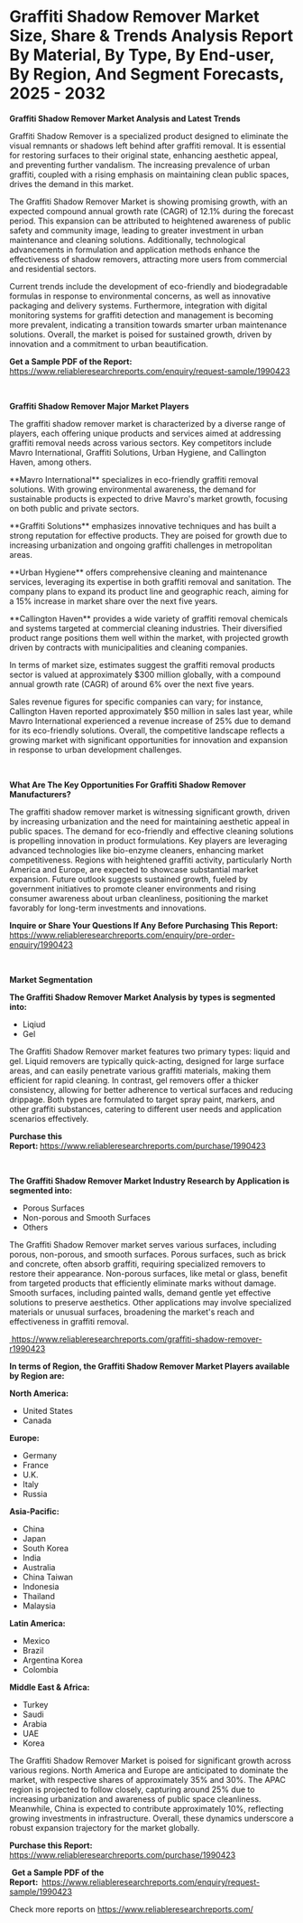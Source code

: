 <p><h1>Graffiti Shadow Remover Market Size, Share & Trends Analysis Report By Material, By Type, By End-user, By Region, And Segment Forecasts, 2025 - 2032</h1></p><p><strong>Graffiti Shadow Remover Market Analysis and Latest Trends</strong></p>
<p><p>Graffiti Shadow Remover is a specialized product designed to eliminate the visual remnants or shadows left behind after graffiti removal. It is essential for restoring surfaces to their original state, enhancing aesthetic appeal, and preventing further vandalism. The increasing prevalence of urban graffiti, coupled with a rising emphasis on maintaining clean public spaces, drives the demand in this market.</p><p>The Graffiti Shadow Remover Market is showing promising growth, with an expected compound annual growth rate (CAGR) of 12.1% during the forecast period. This expansion can be attributed to heightened awareness of public safety and community image, leading to greater investment in urban maintenance and cleaning solutions. Additionally, technological advancements in formulation and application methods enhance the effectiveness of shadow removers, attracting more users from commercial and residential sectors.</p><p>Current trends include the development of eco-friendly and biodegradable formulas in response to environmental concerns, as well as innovative packaging and delivery systems. Furthermore, integration with digital monitoring systems for graffiti detection and management is becoming more prevalent, indicating a transition towards smarter urban maintenance solutions. Overall, the market is poised for sustained growth, driven by innovation and a commitment to urban beautification.</p></p>
<p><strong>Get a Sample PDF of the Report:&nbsp;</strong> <a href="https://www.reliableresearchreports.com/enquiry/request-sample/1990423?utm_campaign=2737&utm_medium=2&utm_source=Github&utm_content=ia&utm_term=03042025&utm_id=graffiti-shadow-remover">https://www.reliableresearchreports.com/enquiry/request-sample/1990423</a></p>
<p>&nbsp;</p>
<p><strong>Graffiti Shadow Remover Major Market Players</strong></p>
<p><p>The graffiti shadow remover market is characterized by a diverse range of players, each offering unique products and services aimed at addressing graffiti removal needs across various sectors. Key competitors include Mavro International, Graffiti Solutions, Urban Hygiene, and Callington Haven, among others.</p><p>**Mavro International** specializes in eco-friendly graffiti removal solutions. With growing environmental awareness, the demand for sustainable products is expected to drive Mavro's market growth, focusing on both public and private sectors. </p><p>**Graffiti Solutions** emphasizes innovative techniques and has built a strong reputation for effective products. They are poised for growth due to increasing urbanization and ongoing graffiti challenges in metropolitan areas.</p><p>**Urban Hygiene** offers comprehensive cleaning and maintenance services, leveraging its expertise in both graffiti removal and sanitation. The company plans to expand its product line and geographic reach, aiming for a 15% increase in market share over the next five years.</p><p>**Callington Haven** provides a wide variety of graffiti removal chemicals and systems targeted at commercial cleaning industries. Their diversified product range positions them well within the market, with projected growth driven by contracts with municipalities and cleaning companies.</p><p>In terms of market size, estimates suggest the graffiti removal products sector is valued at approximately $300 million globally, with a compound annual growth rate (CAGR) of around 6% over the next five years. </p><p>Sales revenue figures for specific companies can vary; for instance, Callington Haven reported approximately $50 million in sales last year, while Mavro International experienced a revenue increase of 25% due to demand for its eco-friendly solutions. Overall, the competitive landscape reflects a growing market with significant opportunities for innovation and expansion in response to urban development challenges.</p></p>
<p>&nbsp;</p>
<p><strong>What Are The Key Opportunities For Graffiti Shadow Remover Manufacturers?</strong></p>
<p><p>The graffiti shadow remover market is witnessing significant growth, driven by increasing urbanization and the need for maintaining aesthetic appeal in public spaces. The demand for eco-friendly and effective cleaning solutions is propelling innovation in product formulations. Key players are leveraging advanced technologies like bio-enzyme cleaners, enhancing market competitiveness. Regions with heightened graffiti activity, particularly North America and Europe, are expected to showcase substantial market expansion. Future outlook suggests sustained growth, fueled by government initiatives to promote cleaner environments and rising consumer awareness about urban cleanliness, positioning the market favorably for long-term investments and innovations.</p></p>
<p><strong>Inquire or Share Your Questions If Any Before Purchasing This Report:</strong> <a href="https://www.reliableresearchreports.com/enquiry/pre-order-enquiry/1990423?utm_campaign=2737&utm_medium=2&utm_source=Github&utm_content=ia&utm_term=03042025&utm_id=graffiti-shadow-remover">https://www.reliableresearchreports.com/enquiry/pre-order-enquiry/1990423</a></p>
<p>&nbsp;</p>
<p><strong>Market Segmentation</strong></p>
<p><strong>The Graffiti Shadow Remover Market Analysis by types is segmented into:</strong></p>
<p><ul><li>Liqiud</li><li>Gel</li></ul></p>
<p><p>The Graffiti Shadow Remover market features two primary types: liquid and gel. Liquid removers are typically quick-acting, designed for large surface areas, and can easily penetrate various graffiti materials, making them efficient for rapid cleaning. In contrast, gel removers offer a thicker consistency, allowing for better adherence to vertical surfaces and reducing drippage. Both types are formulated to target spray paint, markers, and other graffiti substances, catering to different user needs and application scenarios effectively.</p></p>
<p><strong>Purchase this Report:&nbsp;</strong><a href="https://www.reliableresearchreports.com/purchase/1990423?utm_campaign=2737&utm_medium=2&utm_source=Github&utm_content=ia&utm_term=03042025&utm_id=graffiti-shadow-remover">https://www.reliableresearchreports.com/purchase/1990423</a></p>
<p>&nbsp;</p>
<p><strong>The Graffiti Shadow Remover Market Industry Research by Application is segmented into:</strong></p>
<p><ul><li>Porous Surfaces</li><li>Non-porous and Smooth Surfaces</li><li>Others</li></ul></p>
<p><p>The Graffiti Shadow Remover market serves various surfaces, including porous, non-porous, and smooth surfaces. Porous surfaces, such as brick and concrete, often absorb graffiti, requiring specialized removers to restore their appearance. Non-porous surfaces, like metal or glass, benefit from targeted products that efficiently eliminate marks without damage. Smooth surfaces, including painted walls, demand gentle yet effective solutions to preserve aesthetics. Other applications may involve specialized materials or unusual surfaces, broadening the market's reach and effectiveness in graffiti removal.</p></p>
<p><a href="https://www.reliableresearchreports.com/graffiti-shadow-remover-r1990423?utm_campaign=2737&utm_medium=2&utm_source=Github&utm_content=ia&utm_term=03042025&utm_id=graffiti-shadow-remover">&nbsp;https://www.reliableresearchreports.com/graffiti-shadow-remover-r1990423</a></p>
<p><strong>In terms of Region, the Graffiti Shadow Remover Market Players available by Region are:</strong></p>
<p>
    <p> <strong> North America: </strong>
        <ul>
            <li>United States</li>
            <li>Canada</li>
        </ul>
        </p> 
    <p> <strong> Europe: </strong>
        <ul>
            <li>Germany</li>
            <li>France</li>
            <li>U.K.</li>
            <li>Italy</li>
            <li>Russia</li>
        </ul>
        </p> 
    <p> <strong> Asia-Pacific: </strong>
        <ul>
            <li>China</li>
            <li>Japan</li>
            <li>South Korea</li>
            <li>India</li>
            <li>Australia</li>
            <li>China Taiwan</li>
            <li>Indonesia</li>
            <li>Thailand</li>
            <li>Malaysia</li>
        </ul>
        </p> 
    <p> <strong> Latin America: </strong>
        <ul>
            <li>Mexico</li>
            <li>Brazil</li>
            <li>Argentina Korea</li>
            <li>Colombia</li>
        </ul>
        </p> 
    <p> <strong> Middle East & Africa: </strong>
        <ul>
            <li>Turkey</li>
            <li>Saudi</li>
            <li>Arabia</li>
            <li>UAE</li>
            <li>Korea</li>
        </ul>
    </p>
    </p>
<p><p>The Graffiti Shadow Remover Market is poised for significant growth across various regions. North America and Europe are anticipated to dominate the market, with respective shares of approximately 35% and 30%. The APAC region is projected to follow closely, capturing around 25% due to increasing urbanization and awareness of public space cleanliness. Meanwhile, China is expected to contribute approximately 10%, reflecting growing investments in infrastructure. Overall, these dynamics underscore a robust expansion trajectory for the market globally.</p></p>
<p><strong>Purchase this Report: </strong><a href="https://www.reliableresearchreports.com/purchase/1990423?utm_campaign=2737&utm_medium=2&utm_source=Github&utm_content=ia&utm_term=03042025&utm_id=graffiti-shadow-remover">https://www.reliableresearchreports.com/purchase/1990423</a></p>
<p>&nbsp;<strong>Get a Sample PDF of the Report:&nbsp;&nbsp;</strong><a href="https://www.reliableresearchreports.com/enquiry/request-sample/1990423?utm_campaign=2737&utm_medium=2&utm_source=Github&utm_content=ia&utm_term=03042025&utm_id=graffiti-shadow-remover">https://www.reliableresearchreports.com/enquiry/request-sample/1990423</a></p>
<p><strong></strong></p>
<p>Check more reports on <a href="https://www.reliableresearchreports.com/?utm_campaign=2737&utm_medium=2&utm_source=Github&utm_content=ia&utm_term=03042025&utm_id=graffiti-shadow-remover">https://www.reliableresearchreports.com/</a></p>